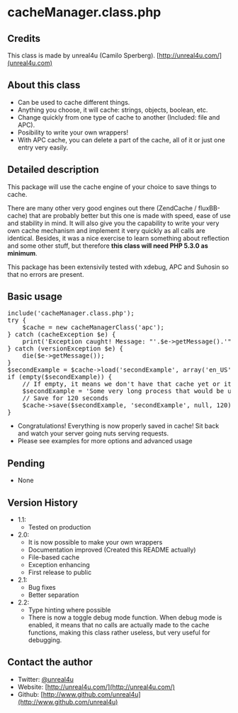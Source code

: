 cacheManager.class.php
======

Credits
--------

This class is made by unreal4u (Camilo Sperberg). [http://unreal4u.com/](unreal4u.com)

About this class
--------

* Can be used to cache different things.
* Anything you choose, it will cache: strings, objects, boolean, etc.
* Change quickly from one type of cache to another (Included: file and APC).
* Posibility to write your own wrappers!
* With APC cache, you can delete a part of the cache, all of it or just one entry very easily.

Detailed description
---------

This package will use the cache engine of your choice to save things to cache.

There are many other very good engines out there (ZendCache / fluxBB-cache) that are probably better but this one is
made with speed, ease of use and stability in mind. It will also give you the capability to write your very own cache
mechanism and implement it very quickly as all calls are identical.
Besides, it was a nice exercise to learn something about reflection and some other stuff, but therefore **this class 
will need PHP 5.3.0 as minimum**.

This package has been extensivily tested with xdebug, APC and Suhosin so that no errors are present.

Basic usage
----------

<pre>include('cacheManager.class.php');
try {
    $cache = new cacheManagerClass('apc');
} catch (cacheException $e) {
    print('Exception caught! Message: "'.$e->getMessage().'"');
} catch (versionException $e) {
    die($e->getMessage());
}
$secondExample = $cache->load('secondExample', array('en_US'));
if (empty($secondExample)) {
    // If empty, it means we don't have that cache yet or it is too old, create it
    $secondExample = 'Some very long process that would be useful to cache';
    // Save for 120 seconds
    $cache-&gt;save($secondExample, 'secondExample', null, 120);
}</pre>

* Congratulations! Everything is now properly saved in cache! Sit back and watch your server going nuts serving requests.
* Please see examples for more options and advanced usage

Pending
---------
* None

Version History
----------

* 1.1:
    * Tested on production
* 2.0:
    * It is now possible to make your own wrappers
    * Documentation improved (Created this README actually)
    * File-based cache
    * Exception enhancing
    * First release to public
* 2.1:
    * Bug fixes
    * Better separation
* 2.2:
    * Type hinting where possible
    * There is now a toggle debug mode function. When debug mode is enabled, it means that no calls are actually made to 
      the cache functions, making this class rather useless, but very useful for debugging.

Contact the author
-------

* Twitter: [@unreal4u](http://twitter.com/unreal4u)
* Website: [http://unreal4u.com/](http://unreal4u.com/)
* Github:  [http://www.github.com/unreal4u](http://www.github.com/unreal4u)
